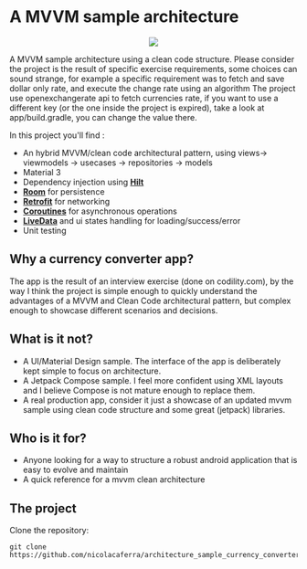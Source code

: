# A MVVM sample architecture
<p align="center">
<img src="https://i.imgur.com/K0Xm7QU.png"/>
</p>

A MVVM sample architecture using a clean code structure. 
Please consider the project is the result of specific exercise requirements, some choices can sound strange, for example a specific requirement was to fetch and save dollar only rate, and execute the change rate using an algorithm
The project use openexchangerate api to fetch currencies rate, if you want to use a different key (or the one inside the project is expired), take a look at app/build.gradle, you can change the value there.

In this project you'll find :

* An hybrid MVVM/clean code architectural pattern, using views-> viewmodels -> usecases -> repositories -> models
* Material 3
* Dependency injection using **[Hilt](https://developer.android.com/training/dependency-injection/hilt-android)**
* **[Room](https://developer.android.com/training/data-storage/room)** for persistence
* **[Retrofit](https://square.github.io/retrofit/)** for networking
* **[Coroutines](https://kotlinlang.org/docs/coroutines-overview.html)** for asynchronous operations
* **[LiveData](https://developer.android.com/topic/libraries/architecture/livedata)** and ui states handling for loading/success/error
* Unit testing

## Why a currency converter app?

The app is the result of an interview exercise (done on codility.com), by the way I think the project is simple enough to quickly understand the advantages of a MVVM and Clean Code architectural pattern, but complex enough to showcase different scenarios and decisions.

## What is it not?

*   A UI/Material Design sample. The interface of the app is deliberately kept simple to focus on architecture.
*   A Jetpack Compose sample. I feel more confident using XML layouts and I believe Compose is not mature enough to replace them.
*   A real production app, consider it just a showcase of an updated mvvm sample using clean code structure and some great (jetpack) libraries.

## Who is it for?

*   Anyone looking for a way to structure a robust android application that is easy to evolve and maintain
*   A quick reference for a mvvm clean architecture

## The project

Clone the repository:

```
git clone https://github.com/nicolacaferra/architecture_sample_currency_converter.git
```
